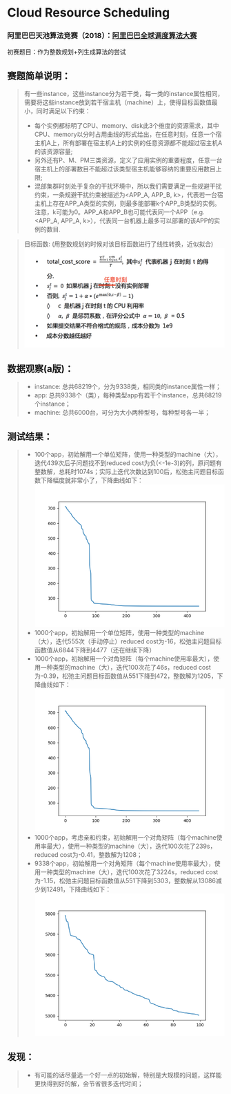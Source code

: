 # Cloud Resource Scheduling
### 阿里巴巴天池算法竞赛（2018）：[阿里巴巴全球调度算法大赛](https://tianchi.aliyun.com/competition/entrance/231663/introduction)

初赛题目：作为整数规划+列生成算法的尝试

## 赛题简单说明：
> 有一些instance，这些instance分为若干类，每一类的instance属性相同，需要将这些instance放到若干宿主机（machine）上，使得目标函数值最小，同时满足以下约束：
>* 每个实例都标明了CPU、memory、disk此3个维度的资源需求，其中CPU、memory以分时占用曲线的形式给出，在任意时刻，任意一个宿主机A上，所有部署在宿主机A上的实例的任意资源都不能超过宿主机A的该资源容量;
>* 另外还有P、M、PM三类资源，定义了应用实例的重要程度，任意一台宿主机上的部署数目不能超过该类型宿主机能够容纳的重要应用数目上限;
>* 混部集群时刻处于复杂的干扰环境中，所以我们需要满足一些规避干扰约束，一条规避干扰约束被描述为<APP_A, APP_B, k>，代表若一台宿主机上存在APP_A类型的实例，则最多能部署k个APP_B类型的实例。注意，k可能为0。APP_A和APP_B也可能代表同一个APP（e.g. <APP_A, APP_A, k>），代表同一台机器上最多可以部署的该APP的实例的数目.

> 目标函数: (用整数规划的时候对该目标函数进行了线性转换，近似拟合)
![](https://github.com/brucefeng10/CloudResourceScheduling/blob/master/resources/score-criteria.jpg)


## 数据观察(a版)：  
>* instance: 总共68219个，分为9338类，相同类的instance属性一样；  
>* app: 总共9338个（类），每种类型app有若干个instance，总共68219个instance；  
>* machine: 总共6000台，可分为大小两种型号，每种型号各一半；  

## 测试结果：
>* 100个app，初始解用一个单位矩阵，使用一种类型的machine（大），迭代439次后子问题找不到reduced cost为负(<-1e-3)的列，原问题有整数解，总耗时1074s；实际上迭代次数达到100后，松弛主问题目标函数下降幅度就非常小了，下降曲线如下：  
![](https://github.com/brucefeng10/CloudResourceScheduling/blob/master/resources/cost_descend_100.png)
>* 1000个app，初始解用一个单位矩阵，使用一种类型的machine（大），迭代555次（手动停止）reduced cost为-16，松弛主问题目标函数值从6844下降到4477（还在继续下降）
>* 1000个app，初始解用一个对角矩阵（每个machine使用率最大），使用一种类型的machine（大），迭代100次花了46s，reduced cost为-0.39，松弛主问题目标函数值从551下降到472，整数解为1205，下降曲线如下：
![](https://github.com/brucefeng10/CloudResourceScheduling/blob/master/resources/cost_descend_100.png)
>* 1000个app，考虑亲和约束，初始解用一个对角矩阵（每个machine使用率最大），使用一种类型的machine（大），迭代100次花了239s，reduced cost为-0.41，整数解为1208；
>* 9338个app，初始解用一个对角矩阵（每个machine使用率最大），使用一种类型的machine（大），迭代100次花了3224s，reduced cost为-1.15，松弛主问题目标函数值从551下降到5303，整数解从13086减少到12491，下降曲线如下：
![](https://github.com/brucefeng10/CloudResourceScheduling/blob/master/resources/app9338_itr100.png)



## 发现：
>* 有可能的话尽量选一个好一点的初始解，特别是大规模的问题，这样能更快得到好的解，会节省很多迭代时间；